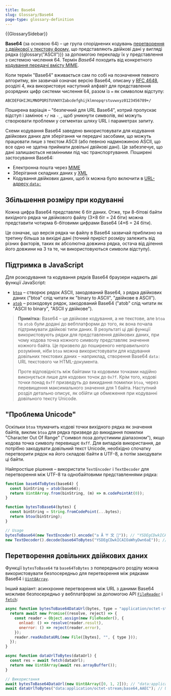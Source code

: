 ```yaml
---
title: Base64
slug: Glossary/Base64
page-type: glossary-definition
---
```


{{GlossarySidebar}}

**Base64** (за основою 64) – це група споріднених кодувань [перетворення з двійкової у текстову форму](https://en.wikipedia.org/wiki/Binary-to-text_encoding), що представляють двійкові дані у вигляді рядка {{glossary("ASCII")}} за допомогою перекладу їх у представлення з системою числення 64. Термін _Base64_ походить від конкретного [кодування передачі вмісту MIME](https://en.wikipedia.org/wiki/MIME#Content-Transfer-Encoding).

Коли термін "Base64" вживається сам по собі на позначення певного алгоритму, він зазвичай означає версію Base64, описану у [RFC 4648](https://datatracker.ietf.org/doc/html/rfc4648), розділі 4, яка використовує наступний алфавіт для представлення розрядних цифр системи числення 64, разом із `=` як символом відступу:

```plain
ABCDEFGHIJKLMNOPQRSTUVWXYZabcdefghijklmnopqrstuvwxyz0123456789+/
```

Поширена варіація – "безпечний для URL Base64", котрий пропускає відступ і замінює `+/` на `-_`, щоб уникнути символів, які можуть створювати проблеми у сегментах шляху URL і параметрах запиту.

Схеми кодування Base64 заведено використовувати для кодування двійкових даних для зберігання чи передачі засобами, що можуть працювати лише з текстом ASCII (або певною надмножиною ASCII, що все одно не здатна приймати довільні двійкові дані). Це забезпечує, що дані залишаються незмінними під час транспортування. Поширені застосування Base64:

- Електронна пошта через [MIME](https://uk.wikipedia.org/wiki/MIME)
- Зберігання складних даних у [XML](/uk/docs/Web/XML)
- Кодування двійкових даних, щоб їх можна було включити в [URL-адресу `data:`](/uk/docs/Web/HTTP/Basics_of_HTTP/Data_URLs)

## Збільшення розміру при кодуванні

Кожна цифра Base64 представляє 6 біт даних. Отже, три 8-бітові байти вихідного рядка чи двійкового файлу (3×8 біт = 24 біти) можна представити чотирма 6-бітовими цифрами Base64 (4×6 = 24 біти).

Це означає, що версія рядка чи файлу в Base64 зазвичай приблизно на третину більша за вихідні дані (точний приріст розміру залежить від різних факторів, таких як абсолютна довжина рядка, остача від ділення його довжини на 3 та те, чи використовуються символи відступу).

## Підтримка в JavaScript

Для розкодування та кодування рядків Base64 браузери надають дві функції JavaScript:

- [`btoa`](/uk/docs/Web/API/btoa) – створює рядок ASCII, закодований Base64, з рядка двійкових даних ("btoa" слід читати як "binary to ASCII", "двійкове в ASCII").
- [`atob`](/uk/docs/Web/API/atob) – розкодовує рядок, закодований Base64 ("atob" слід читати як "ASCII to binary", "ASCII у двійкове").

> **Примітка:** Base64 – це двійкове кодування, а не текстове, але `btoa` та `atob` були додані до вебплатформи до того, як вона почала підтримувати двійкові типи даних. В результаті ці дві функції використовують рядки для представлення двійкових даних, при чому кодова точка кожного символу представляє значення кожного байта. Це призвело до поширеного неправильного розуміння, ніби `btoa` можна використовувати для кодування довільних текстових даних – наприклад, створення Base64 `data:` URL текстового чи HTML-документа.
>
> Проте відповідність між байтами та кодовими точками надійно виконується лише для кодових точок до `0x7f`. Крім того, кодові точки понад `0xff` призведуть до викидання помилки `btoa`, через перевищення максимального значення для 1 байта. Наступний розділ детально описує, як обійти це обмеження при кодуванні довільного тексту Unicode.

## "Проблема Unicode"

Оскільки `btoa` тлумачить кодові точки вихідного рядка як значення байтів, виклик `btoa` для рядка призведе до викидання помилки "Character Out Of Range" ("символ поза допустимим діапазоном"), якщо кодова точка символу перевищує `0xff`. Для випадків використання, де потрібно закодувати довільний текст Unicode, необхідно спочатку перетворити рядок на його складові байти в UTF-8, а потім закодувати ці байти.

Найпростіше рішення – використати `TextEncoder` і `TextDecoder` для перетворення між UTF-8 та однобайтовими представленнями рядка:

```js
function base64ToBytes(base64) {
  const binString = atob(base64);
  return Uint8Array.from(binString, (m) => m.codePointAt(0));
}

function bytesToBase64(bytes) {
  const binString = String.fromCodePoint(...bytes);
  return btoa(binString);
}

// Usage
bytesToBase64(new TextEncoder().encode("a Ā 𐀀 文 🦄")); // "YSDEgCDwkICAIOaWhyDwn6aE"
new TextDecoder().decode(base64ToBytes("YSDEgCDwkICAIOaWhyDwn6aE")); // "a Ā 𐀀 文 🦄"
```

## Перетворення довільних двійкових даних

Функції `bytesToBase64` та `base64ToBytes` з попереднього розділу можна використовувати безпосередньо для перетворення між рядками Base64 і [`Uint8Array`](/uk/docs/Web/JavaScript/Reference/Global_Objects/Uint8Array).

Інший варіант: асинхронне перетворення між URL з даними Base64 можливе безпосередньо у вебплатформі за допомогою API [`FileReader`](/uk/docs/Web/API/FileReader) і [`fetch`](/uk/docs/Web/API/Fetch_API):

```js
async function bytesToBase64DataUrl(bytes, type = "application/octet-stream") {
  return await new Promise((resolve, reject) => {
    const reader = Object.assign(new FileReader(), {
      onload: () => resolve(reader.result),
      onerror: () => reject(reader.error),
    });
    reader.readAsDataURL(new File([bytes], "", { type }));
  });
}

async function dataUrlToBytes(dataUrl) {
  const res = await fetch(dataUrl);
  return new Uint8Array(await res.arrayBuffer());
}

// Використання
await bytesToBase64DataUrl(new Uint8Array([0, 1, 2])); // "data:application/octet-stream;base64,AAEC"
await dataUrlToBytes("data:application/octet-stream;base64,AAEC"); // Uint8Array [0, 1, 2]
```
